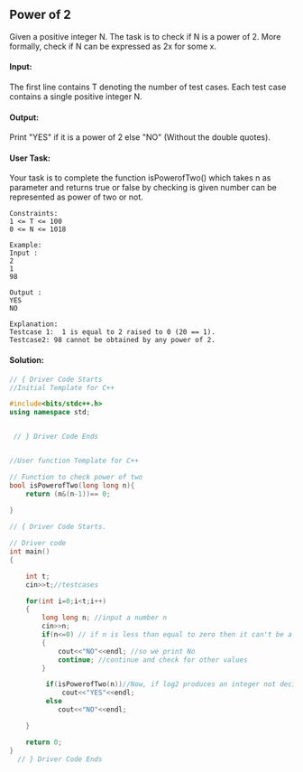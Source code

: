 ## Power of 2
Given a positive integer N. The task is to check if N is a power of 2. More formally, check if N can be expressed as 2x for some x.

#### Input:
The first line contains T denoting the number of test cases. Each test case contains a single positive integer N.

#### Output:
Print "YES" if it is a power of 2 else "NO" (Without the double quotes).

#### User Task:
Your task is to complete the function isPowerofTwo() which takes n as parameter and returns true or false by checking is given number can be represented as power of two or not.
```
Constraints:
1 <= T <= 100
0 <= N <= 1018

Example:
Input :
2
1
98

Output :
YES
NO

Explanation:
Testcase 1:  1 is equal to 2 raised to 0 (20 == 1).
Testcase2: 98 cannot be obtained by any power of 2.
```
#### Solution:
```c++
// { Driver Code Starts
//Initial Template for C++

#include<bits/stdc++.h>
using namespace std;


 // } Driver Code Ends


//User function Template for C++

// Function to check power of two
bool isPowerofTwo(long long n){
    return (n&(n-1))== 0;
    
}

// { Driver Code Starts.

// Driver code
int main()
{

    int t;
    cin>>t;//testcases

    for(int i=0;i<t;i++)
    {
        long long n; //input a number n
        cin>>n;
        if(n<=0) // if n is less than equal to zero then it can't be a power of 2
        {
            cout<<"NO"<<endl; //so we print No
            continue; //continue and check for other values
        }

         if(isPowerofTwo(n))//Now, if log2 produces an integer not decimal then we are sure raising 2 to this value
             cout<<"YES"<<endl;
         else
            cout<<"NO"<<endl;

    }

    return 0;
}
  // } Driver Code Ends
```
